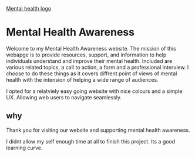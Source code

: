 [Mental health logo](assets/images/icons8-mental-health-100.png)

# Mental Health Awareness

Welcome to my Mental Health Awareness website. The mission of this webapge is to provide resources, support, and information to help individuals understand and improve their mental health. Included are various related topics, a call to action, a form and a professional interview. I choose to do these things as it covers diffrent point of views of mental health  with the intension of helping a wide range of audiences. 

I opted for a relatviely easy going website with nice colours and a simple UX. Allowing web users to navigate seamlessly. 

## why 

Thank you for visiting our website and supporting mental health awareness.

I didnt allow my self enough time at all to finish this project. Its a good learning curve. 
